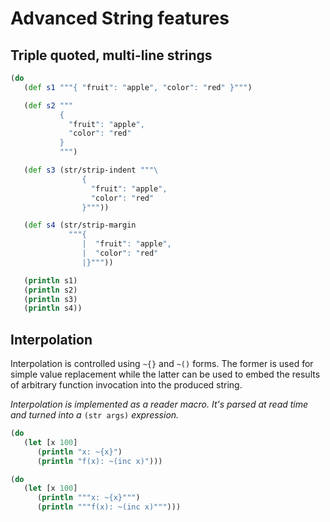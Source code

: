 # Advanced String features

## Triple quoted, multi-line strings

```clojure
(do
   (def s1 """{ "fruit": "apple", "color": "red" }""")

   (def s2 """
           { 
             "fruit": "apple",
             "color": "red" 
           }
           """)

   (def s3 (str/strip-indent """\
                {
                  "fruit": "apple",
                  "color": "red"
                }"""))

   (def s4 (str/strip-margin
             """{
                |  "fruit": "apple",
                |  "color": "red"
                |}"""))

   (println s1)
   (println s2)
   (println s3)
   (println s4))
```

## Interpolation 

Interpolation is controlled using `~{}` and `~()` forms. The former is 
used for simple value replacement while the latter can be used to
embed the results of arbitrary function invocation into the produced 
string.

_Interpolation is implemented as a reader macro. It's parsed at read_
_time and turned into a_ `(str args)` _expression._

```clojure
(do
   (let [x 100] 
      (println "x: ~{x}")
      (println "f(x): ~(inc x)")))
```

```clojure
(do
   (let [x 100] 
      (println """x: ~{x}""")
      (println """f(x): ~(inc x)""")))
```
